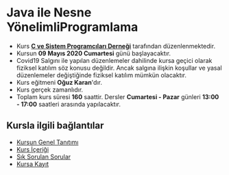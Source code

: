 # Java ile Nesne YönelimliProgramlama

+ Kurs [__C ve Sistem Programcıları Derneği__](http://www.csystem.org/) tarafından düzenlenmektedir.
+ Kursun __09 Mayıs 2020 Cumartesi__ günü başlayacaktır.
+ Covid19 Salgını ile yapılan düzenlemeler dahilinde kursa geçici olarak fiziksel katılım söz konusu değildir. Ancak salgına ilişkin koşullar ve yasal düzenlemeler değiştiğinde fiziksel katılım mümkün olacaktır.
+ Kurs eğitmeni __Oğuz Karan__'dır.
+ Kurs gerçek zamanlıdır.
+ Toplam kurs süresi __160__ saattir. Dersler __Cumartesi - Pazar__ günleri __13:00 - 17:00__ saatleri arasında yapılacaktır.

## Kursla ilgili bağlantılar
+ [Kursun Genel Tanıtımı](https://github.com/CSD-1993/Online_Java_ile_Nesne_Yonelimli_Programlama_Kursu/blob/master/kurs_tanitimi.md)
+ [Kurs İçeriği](https://github.com/CSD-1993/Online_Java_ile_Nesne_Yonelimli_Programlama_Kursu/blob/master/kurs_icerigi.md)
+ [Sık Sorulan Sorular](https://github.com/CSD-1993/Online_Java_ile_Nesne_Yonelimli_Programlama_Kursu/blob/master/sss.md)
+ [Kursa Kayıt](https://zoom.us/meeting/register/tJIrdOCtqT8oGNx7WyEmRBCpoDFasTWWcSRQ)
